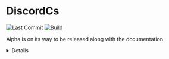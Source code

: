 # DiscordCs

![Last Commit](https://img.shields.io/github/last-commit/fardragi/discordcs?style=for-the-badge&logo=github)
![Build](https://img.shields.io/github/workflow/status/fardragi/discordcs/Net%205.0/master?label=Build%20Master&logo=github&style=for-the-badge)

Alpha is on its way to be released along with the documentation

<details>
    <sumary>TODO</sumary>
    <br>
    - [ ] Channel
        - [ ] Get Channel
        - [ ] Modify Channel
        - [ ] Delete/Close Channel
        - [ ] Get Channel Messages
        - [ ] Get Channel Message
        - [ ] Create Message
        - [ ] Crosspost Message
        - [ ] Create Reaction
        - [ ] Delete Own Reaction
        - [ ] Delete User Reaction
        - [ ] Get Reaction 
        - [ ] Delete All Reactions
        - [ ] Delete All Reactions from Emoji
        - [x] Edit Message
        - [x] Delete Message
        - [ ] Bulk Delete MEssages
        - [ ] Edit Channel Permissions
        - [ ] Get Channel Invites
        - [ ] Create Channel Invite
        - [ ] Delete Channel Permission
        - [ ] Follow News Channel
        - [ ] Trigger Typing Indicator
        - [ ] Get Pinned Messages
        - [ ] Add Pinned Channel Message
        - [ ] Delete Pinned Channel Message
        - [ ] Group DM Add Recepient
        - [ ] Group DM Remove Recepient
</details>